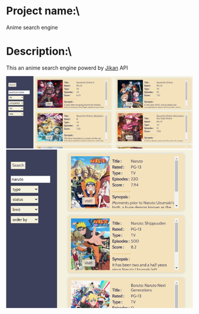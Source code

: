# Project name:\
Anime search engine

# Description:\
This an anime search engine powerd by [Jikan](https://jikan.moe/) API

![anime search engine](https://raw.githubusercontent.com/amzil-ayoub/anime-search/main/AS.png)
![anime search engine](https://raw.githubusercontent.com/amzil-ayoub/anime-search/main/AS2.png)

